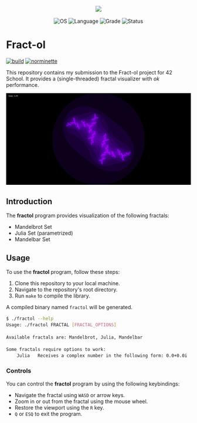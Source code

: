 <p align="center">
    <img src="https://game.42sp.org.br/static/assets/achievements/fract-olm.png">
</p>

<p align="center">
    <img src="https://img.shields.io/badge/OS-Linux-blue" alt="OS">
    <img src="https://img.shields.io/badge/Language-C-orange.svg" alt="Language">
    <img src="https://img.shields.io/badge/Grade-125%2F100-brightgreen.svg" alt="Grade">
    <img src="https://img.shields.io/badge/Status-Completed-brightgreen.svg" alt="Status">
</p>

# Fract-ol
[![build](https://github.com/vinicius507/fract-ol/actions/workflows/build.yml/badge.svg)](https://github.com/vinicius507/fract-ol/actions/workflows/build.yml)
[![norminette](https://github.com/vinicius507/fract-ol/actions/workflows/norminette.yml/badge.svg)](https://github.com/vinicius507/fract-ol/actions/workflows/norminette.yml)

This repository contains my submission to the Fract-ol project for 42 School.
It provides a (single-threaded) fractal visualizer with _ok_ performance.

![Some visualizations from the Fractol Program](/assets/fractol.gif)

## Introduction
The **fractol** program provides visualization of the following fractals:

- Mandelbrot Set
- Julia Set (parametrized)
- Mandelbar Set

## Usage
To use the **fractol** program, follow these steps:

1. Clone this repository to your local machine.
2. Navigate to the repository's root directory.
3. Run `make` to compile the library.

A compiled binary named `fractol` will be generated.

```sh
$ ./fractol --help
Usage: ./fractol FRACTAL [FRACTAL_OPTIONS]

Available fractals are: Mandelbrot, Julia, Mandelbar

Some fractals require options to work:
	Julia	Receives a complex number in the following form: 0.0+0.0i
```

### Controls
You can control the **fractol** program by using the following keybindings:

- Navigate the fractal using `WASD` or arrow keys.
- Zoom in or out from the fractal using the mouse wheel.
- Restore the viewport using the `R` key.
- `Q` or `ESQ` to exit the program.
